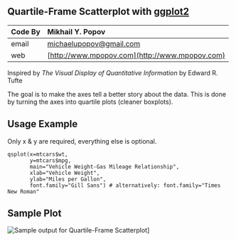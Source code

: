 ## Quartile-Frame Scatterplot with [ggplot2][1]


| Code By | Mikhail Y. Popov                                         |
| :---    | :---                                                     |
| email   | [michaelupopov@gmail.com](mailto:michaelupopov@gmail.com)|
| web     | [http://www.mpopov.com](http://www.mpopov.com)           |


Inspired by *The Visual Display of Quantitative Information* by Edward R. Tufte

The goal is to make the axes tell a better story about the data. This is done by turning the axes into quartile plots (cleaner boxplots).

## Usage Example

Only x & y are required, everything else is optional.

```
qsplot(x=mtcars$wt,
       y=mtcars$mpg,
       main="Vehicle Weight-Gas Mileage Relationship",
       xlab="Vehicle Weight",
       ylab="Miles per Gallon",
       font.family="Gill Sans") # alternatively: font.family="Times New Roman"
```

## Sample Plot

![Sample output for Quartile-Frame Scatterplot][2]]

[1]: https://github.com/hadley/ggplot2
[2]: https://github.com/briandk/Quartile-frame-Scatterplot/raw/master/qsplot-preview.png "Sample output for Quartile-Frame Scatterplot"
